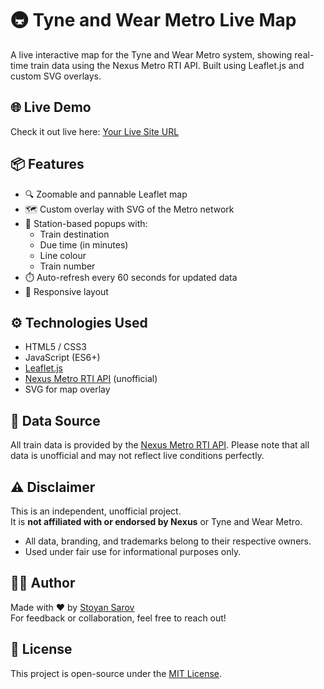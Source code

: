 # 🚇 Tyne and Wear Metro Live Map

A live interactive map for the Tyne and Wear Metro system, showing real-time train data using the Nexus Metro RTI API. Built using Leaflet.js and custom SVG overlays.

## 🌐 Live Demo
Check it out live here: [Your Live Site URL](https://tynemetro.live/)

## 📦 Features

- 🔍 Zoomable and pannable Leaflet map
- 🗺️ Custom overlay with SVG of the Metro network
- 📍 Station-based popups with:
  - Train destination
  - Due time (in minutes)
  - Line colour
  - Train number
- ⏱️ Auto-refresh every 60 seconds for updated data
- 📱 Responsive layout

## ⚙️ Technologies Used

- HTML5 / CSS3
- JavaScript (ES6+)
- [Leaflet.js](https://leafletjs.com/)
- [Nexus Metro RTI API](https://github.com/danielgjackson/metro-rti) (unofficial)
- SVG for map overlay

## 📡 Data Source

All train data is provided by the [Nexus Metro RTI API](https://github.com/danielgjackson/metro-rti). Please note that all data is unofficial and may not reflect live conditions perfectly.

## ⚠️ Disclaimer

This is an independent, unofficial project.  
It is **not affiliated with or endorsed by Nexus** or Tyne and Wear Metro.

- All data, branding, and trademarks belong to their respective owners.
- Used under fair use for informational purposes only.

## 👨‍💻 Author

Made with ❤️ by [Stoyan Sarov](https://x.com/saroff03)  
For feedback or collaboration, feel free to reach out!

## 📄 License

This project is open-source under the [MIT License](LICENSE).
